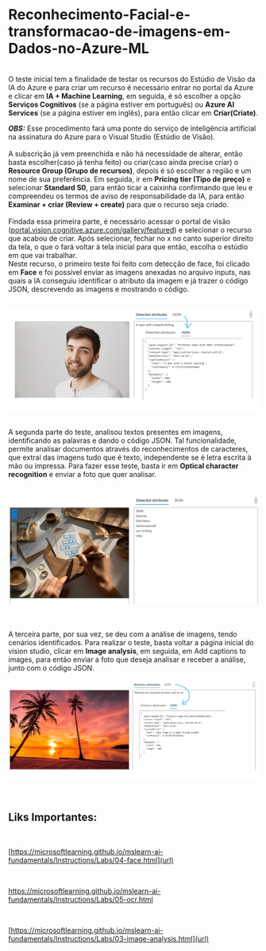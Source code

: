 # Reconhecimento-Facial-e-transformacao-de-imagens-em-Dados-no-Azure-ML
<br> 
O teste inicial tem a finalidade de testar os recursos do Estúdio de Visão da IA do Azure e para criar um recurso é necessário entrar no portal da Azure e clicar em <b>IA + Machine Learning</b>, em seguida, é só escolher a opção <b>Serviços Cognitivos</b> (se a página estiver em português) ou <b>Azure AI Services</b> (se a página estiver em inglês), para então clicar em <b>Criar(Criate)</b>.<br>

<b><i>OBS:</i></b> Esse procedimento fará uma ponte do serviço de inteligência artificial na assinatura do Azure para o Visual Studio (Estúdio de Visão).<br>
<br>
A subscrição já vem preenchida e não há necessidade de alterar, então basta escolher(caso já tenha feito) ou criar(caso ainda precise criar) o <b>Resource Group (Grupo de recursos)</b>, depois é só escolher a região e um nome de sua preferência. Em seguida, ir em <b>Pricing tier (Tipo de preço)</b> e selecionar <b>Standard S0</b>, para então ticar a caixinha confirmando que leu e compreendeu os termos de aviso de responsabilidade da IA, para então <b>Examinar + criar (Review + create)</b> para que o recurso seja criado.<br>
<br>
Findada essa primeira parte, é necessário acessar o portal de visão ([portal.vision.cognitive.azure.com/gallery/featured](url)) e selecionar o recurso que acabou de criar. Após selecionar, fechar no x no canto superior direito da tela, o que o fará voltar à tela inicial para que então, escolha o estúdio em que vai trabalhar. <br>
Neste recurso, o primeiro teste foi feito com detecção de face, foi clicado em <b>Face</b> e foi possível enviar as imagens anexadas no arquivo inputs, nas quais a IA conseguiu identificar o atributo da imagem e já trazer o código JSON, descrevendo as imagens e mostrando o código.<br>
<br>

![teste face homem](https://github.com/Ilair/Reconhecimento_Facial_transformacao_imagens_Dados_Azure_ML/blob/main/FaceHomem.png?raw=true)

<br>
A segunda parte do teste, analisou textos presentes em imagens, identificando as palavras e dando o código JSON. Tal funcionalidade, permite analisar documentos através do reconhecimentos de caracteres, que extrai das imagens tudo que é texto, independente se é letra escrita à mão ou impressa. Para fazer esse teste, basta ir em <b>Optical character recognition</b> e enviar a foto que quer analisar.<br>
<br>

![teste palavra em foto2](https://github.com/Ilair/Reconhecimento_Facial_transformacao_imagens_Dados_Azure_ML/blob/main/TetePalavra.png?raw=true)

<br>

<br>
A terceira parte, por sua vez, se deu com a análise de imagens, tendo cenários identificados. Para realizar o teste, basta voltar a página inicial do vision studio, clicar em <b>Image analysis</b>, em seguida, em Add captions to images, para então enviar a foto que deseja analisar e receber a análise, junto com o código JSON.
<br>

![analise de cenario2](https://github.com/Ilair/Reconhecimento_Facial_transformacao_imagens_Dados_Azure_ML/blob/main/AnaliseCenario.jpg?raw=true)


<br>
<h2>Liks Importantes:</h2>

<br>

[https://microsoftlearning.github.io/mslearn-ai-fundamentals/Instructions/Labs/04-face.html](url)

<br> 

[https://microsoftlearning.github.io/mslearn-ai-fundamentals/Instructions/Labs/05-ocr.html
](url)

<br> 

[https://microsoftlearning.github.io/mslearn-ai-fundamentals/Instructions/Labs/03-image-analysis.html](url)
